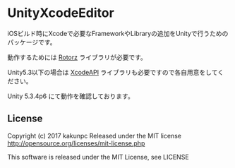UnityXcodeEditor
===============

iOSビルド時にXcodeで必要なFrameworkやLibraryの追加をUnityで行うためのパッケージです。

動作するためには [Rotorz](https://bitbucket.org/rotorz/reorderable-list-editor-field-for-unity) ライブラリが必要です。

Unity5.3以下の場合は [XcodeAPI](https://bitbucket.org/Unity-Technologies/xcodeapi) ライブラリも必要ですので各自用意をしてください。

Unity 5.3.4p6 にて動作を確認しております。

## License

Copyright (c) 2017 kakunpc Released under the MIT license http://opensource.org/licenses/mit-license.php

This software is released under the MIT License, see LICENSE
